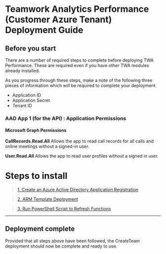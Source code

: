 # Teamwork Analytics Performance (Customer Azure Tenant) Deployment Guide

## Before you start

There are a number of required steps to complete before deploying TWA Performance. These are required even if you have other TWA modules already installed.

As you progress through these steps, make a note of the following three pieces of information which will be required to complete your deployment.

   * Application ID
   * Application Secret
   * Tenant ID

### AAD App 1 (for the API) : Application Permissions

#### Microsoft Graph Permissions

**CallRecords.Read.All** Allows the app to read call records for all calls and online meetings without a signed-in user.

**User.Read.All** Allows the app to read user profiles without a signed in user.

# Steps to install

>[1. Create an Azure Active Directory Application Registration](RegisterApp.md)

>[2. ARM Template Deployment](armDeployScripts.md)

>[3. Run PowerShell Script to Refresh Functions](RefreshFunctions.md)

---

## Deployment complete

Provided that all steps above have been followed, the CreateTeam deployment should now be complete and ready to use.